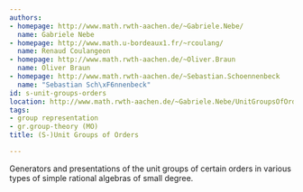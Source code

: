 ```yaml
---
authors:
- homepage: http://www.math.rwth-aachen.de/~Gabriele.Nebe/
  name: Gabriele Nebe
- homepage: http://www.math.u-bordeaux1.fr/~rcoulang/
  name: Renaud Coulangeon
- homepage: http://www.math.rwth-aachen.de/~Oliver.Braun
  name: Oliver Braun
- homepage: http://www.math.rwth-aachen.de/~Sebastian.Schoennenbeck
  name: "Sebastian Sch\xF6nnenbeck"
id: s-unit-groups-orders
location: http://www.math.rwth-aachen.de/~Gabriele.Nebe/UnitGroupsOfOrders/
tags:
- group representation
- gr.group-theory (MO)
title: (S-)Unit Groups of Orders

---
```


Generators and presentations of the unit groups of certain orders in various types of simple rational algebras of small degree.
